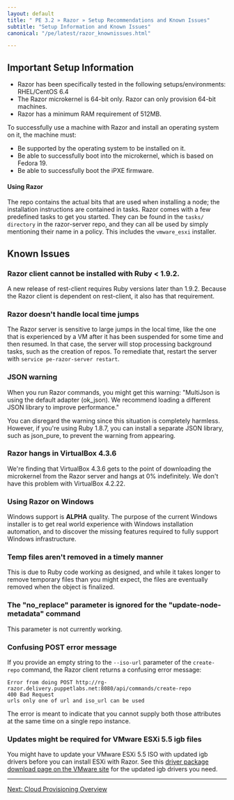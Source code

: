 ```yaml
---
layout: default
title: " PE 3.2 » Razor » Setup Recommendations and Known Issues"
subtitle: "Setup Information and Known Issues"
canonical: "/pe/latest/razor_knownissues.html"

---
```

## Important Setup Information

+ Razor has been specifically tested in the following setups/environments: RHEL/CentOS 6.4 
+ The Razor microkernel is 64-bit only. Razor can only provision 64-bit machines.
+ Razor has a minimum RAM requirement of 512MB. 

To successfully use a machine with Razor and install an operating system on it, the machine must:
+ Be supported by the operating system to be installed on it.
+ Be able to successfully boot into the microkernel, which is based on Fedora 19.
+ Be able to successfully boot the iPXE firmware.

#### Using Razor
The repo contains the actual bits that are used when installing a node; the installation instructions are contained in tasks. Razor comes with a few predefined tasks to get you started. They can be found in the `tasks/ directory` in the razor-server repo, and they can all be used by simply mentioning their name in a policy. This includes the `vmware_esxi` installer.

## Known Issues

### Razor client cannot be installed with Ruby < 1.9.2.
A new release of rest-client requires Ruby versions later than 1.9.2. Because the Razor client is dependent on rest-client, it also has that requirement.

### Razor doesn't handle local time jumps 
The Razor server is sensitive to large jumps in the local time, like the one that is experienced by a VM after it has been suspended for some time and then resumed. In that case, the server will stop processing background tasks, such as the creation of repos. To remediate that, restart the server with `service pe-razor-server restart`.

### JSON warning
When you run Razor commands, you might get this warning: "MultiJson is using the default adapter (ok_json). We recommend loading a different JSON library to improve performance."

You can disregard the warning since this situation is completely harmless. However, if you're using Ruby 1.8.7, you can install a separate JSON library, such as json_pure, to prevent the warning from appearing.

### Razor hangs in VirtualBox 4.3.6
We're finding that VirtualBox 4.3.6 gets to the point of downloading the microkernel from the Razor server and hangs at 0% indefinitely. We don't have this problem with VirtualBox 4.2.22. 

### Using Razor on Windows
Windows support is **ALPHA** quality. The purpose of the current Windows installer is to get real world experience with Windows installation automation, and to discover the missing features required to fully support Windows infrastructure. 

### Temp files aren't removed in a timely manner
This is due to Ruby code working as designed, and while it takes longer to remove temporary files than you might expect, the files are eventually removed when the object is finalized.

### The "no_replace" parameter is ignored for the "update-node-metadata" command
This parameter is not currently working.

### Confusing POST error message
If you provide an empty string to the `--iso-url` parameter of the `create-repo` command, the Razor client returns a confusing error message:

	Error from doing POST http://rg-razor.delivery.puppetlabs.net:8080/api/commands/create-repo
	400 Bad Request
	urls only one of url and iso_url can be used

The error is meant to indicate that you cannot supply both those attributes at the same time on a single repo instance.

### Updates might be required for VMware ESXi 5.5 igb files
You might have to update your VMware ESXi 5.5 ISO with updated igb drivers before you can install ESXi with Razor. See this [driver package download page on the VMware site](https://my.vmware.com/web/vmware/details?downloadGroup=DT-ESXI55-INTEL-IGB-42168&productId=353) for the updated igb drivers you need.

* * *

 [Next: Cloud Provisioning Overview](./cloudprovisioner_overview.html)